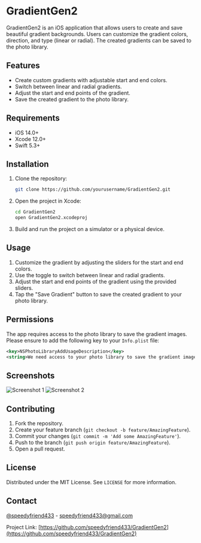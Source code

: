 # GradientGen2

GradientGen2 is an iOS application that allows users to create and save beautiful gradient backgrounds. Users can customize the gradient colors, direction, and type (linear or radial). The created gradients can be saved to the photo library.

## Features

- Create custom gradients with adjustable start and end colors.
- Switch between linear and radial gradients.
- Adjust the start and end points of the gradient.
- Save the created gradient to the photo library.

## Requirements

- iOS 14.0+
- Xcode 12.0+
- Swift 5.3+

## Installation

1. Clone the repository:
    ```sh
    git clone https://github.com/yourusername/GradientGen2.git
    ```
2. Open the project in Xcode:
    ```sh
    cd GradientGen2
    open GradientGen2.xcodeproj
    ```
3. Build and run the project on a simulator or a physical device.

## Usage

1. Customize the gradient by adjusting the sliders for the start and end colors.
2. Use the toggle to switch between linear and radial gradients.
3. Adjust the start and end points of the gradient using the provided sliders.
4. Tap the "Save Gradient" button to save the created gradient to your photo library.

## Permissions

The app requires access to the photo library to save the gradient images. Please ensure to add the following key to your `Info.plist` file:
```xml
<key>NSPhotoLibraryAddUsageDescription</key>
<string>We need access to your photo library to save the gradient image.</string>
```

## Screenshots

![Screenshot 1](screenshots/screenshot1.png)
![Screenshot 2](screenshots/screenshot2.png)

## Contributing

1. Fork the repository.
2. Create your feature branch (`git checkout -b feature/AmazingFeature`).
3. Commit your changes (`git commit -m 'Add some AmazingFeature'`).
4. Push to the branch (`git push origin feature/AmazingFeature`).
5. Open a pull request.

## License

Distributed under the MIT License. See `LICENSE` for more information.

## Contact

[@speedyfriend433](https://twitter.com/speedyfriend433) - speedyfriend433@gmail.com

Project Link: [https://github.com/speedyfriend433/GradientGen2](https://github.com/speedyfriend433/GradientGen2)
